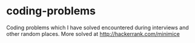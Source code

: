 # coding-problems
Coding problems which I have solved encountered during interviews and other random places.  More solved at http://hackerrank.com/minimice
